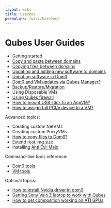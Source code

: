 ```yaml
---
layout: wiki
title: UserDoc
permalink: /wiki/UserDoc/
---
```


Qubes User Guides
=================

-   [Getting started](/wiki/GettingStarted)
-   [Copy and paste between domains](/wiki/CopyPaste)
-   [Copying files between domains](/wiki/CopyingFiles)
-   [Updating and adding new software to domains](/wiki/SoftwareUpdateVM)
-   [Updating software in Dom0](/wiki/SoftwareUpdateDom0)
-   [Dom0 and VM updates via Qubes Manager?](/wiki/ManagerUpdates)
-   [Backup/Restore/Migration](/wiki/BackupRestore)
-   Using Disposable VMs
-   [Using Qubes firewall](/wiki/QubesFirewall)
-   [How to mount USB stick to an AppVM?](/wiki/StickMounting)
-   [How to assign full PCI/e device to a VM?](/wiki/AssigningDevices)

Advanced topics:

-   Creating custom NetVMs
-   Creating custom ProxyVMs
-   [How to copy files to Dom0?](/wiki/CopyToDomZero)
-   [​Extend root.img size](https://groups.google.com/group/qubes-devel/msg/9d1ac581236ca9b4)
-   Installing [Anti Evil Maid](/wiki/AntiEvilMaid)

Command-line tools reference:

-   [Dom0 tools](/wiki/DomZeroTools)
-   [VM tools](/wiki/VmTools)

Optional topics:

-   [How to install Nvidia driver in dom0](/wiki/InstallNvidiaDriver)
-   [Getting Sony Vaio Z laptop to work with Qubes](/wiki/SonyVaioTinkering)
-   [​How to get composition working on ATI GPUs](https://groups.google.com/group/qubes-devel/browse_thread/thread/5a0dfc38fd1cc16a)

